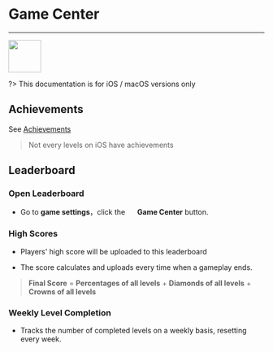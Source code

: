# Game Center

------

<img src="https://icons.iconarchive.com/icons/dtafalonso/yosemite-flat/128/Game-Center-icon.png" height="64">

?> This documentation is for iOS / macOS versions only

## Achievements

See [Achievements](/en/dlce/achievements.md)

> Not every levels on iOS have achievements

## Leaderboard

### Open Leaderboard

- Go to **game settings**，click the <img src="https://icons.iconarchive.com/icons/dtafalonso/yosemite-flat/128/Game-Center-icon.png" height="16"> **Game Center** button.

### High Scores

- Players' high score will be uploaded to this leaderboard

- The score calculates and uploads every time when a gameplay ends.

> **Final Score** = **Percentages of all levels** + **Diamonds of all levels** + **Crowns of all levels**

### Weekly Level Completion
- Tracks the number of completed levels on a weekly basis, resetting every week.